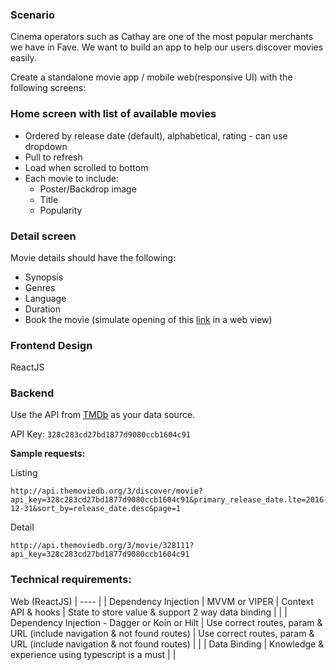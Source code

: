 ### Scenario
Cinema operators such as Cathay are one of the most popular merchants we have in Fave. We want to build an app to help our users discover movies easily.

Create a standalone movie app / mobile web(responsive UI) with the following screens:

### **Home screen with list of available movies**

- Ordered by release date (default), alphabetical, rating - can use dropdown 
- Pull to refresh
- Load when scrolled to bottom
- Each movie to include:
  - Poster/Backdrop image
  - Title
  - Popularity
    
### **Detail screen**
Movie details should have the following:
- Synopsis
- Genres
- Language
- Duration
- Book the movie (simulate opening of this [link](https://www.cathaycineplexes.com.sg/) in a web view)

### **Frontend Design**
ReactJS

### **Backend**
Use the API from [TMDb](https://developers.themoviedb.org/3/getting-started/introduction) as your data source.

API Key: `328c283cd27bd1877d9080ccb1604c91`
  
**Sample requests:**

Listing

```
http://api.themoviedb.org/3/discover/movie?api_key=328c283cd27bd1877d9080ccb1604c91&primary_release_date.lte=2016-12-31&sort_by=release_date.desc&page=1
```

Detail

```
http://api.themoviedb.org/3/movie/328111?api_key=328c283cd27bd1877d9080ccb1604c91
```

### Technical requirements:

Web (ReactJS) 
| ---- |
| Dependency Injection | MVVM or VIPER | Context API & hooks | State to store value & support 2 way data binding |
| | Dependency Injection - Dagger or Koin or Hilt | Use correct routes, param & URL (include navigation & not found routes) | Use correct routes, param & URL (include navigation & not found routes) |
| | Data Binding | Knowledge & experience using typescript is a must | |
